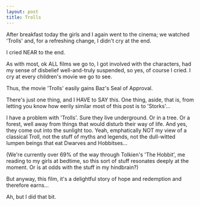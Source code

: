 ```yaml
---
layout: post
title: Trolls
---
```


After breakfast today the girls and I again went to the cinema; we watched 'Trolls' and, for a refreshing change, I didn't cry at the end.

I cried NEAR to the end. 

As with most, ok ALL films we go to, I got involved with the characters, had my sense of disbelief well-and-truly suspended, so yes, of course I cried.  I cry at every children's movie we go to see.

Thus, the movie 'Trolls' easily gains Baz's Seal of Approval.

There's just one thing, and I HAVE to SAY this.  One thing, aside, that is, from letting you know how eerily similar most of this post is to 'Storks'…

I have a problem with 'Trolls'.  Sure they live underground.  Or in a tree.  Or a forest, well away from things that would disturb their way of life.  And yes, they come out into the sunlight too.  Yeah, emphatically NOT my view of a classical Troll, not the stuff of myths and legends, not the dull-witted lumpen beings that eat Dwarves and Hobbitses…

(We're currently over 69% of the way through Tolkien's 'The Hobbit', me reading to my girls at bedtime, so this sort of stuff resonates deeply at the moment.  Or is at odds with the stuff in my hindbrain?)

But anyway, this film, it's a delightful story of hope and redemption and therefore earns…

Ah, but I did that bit.
